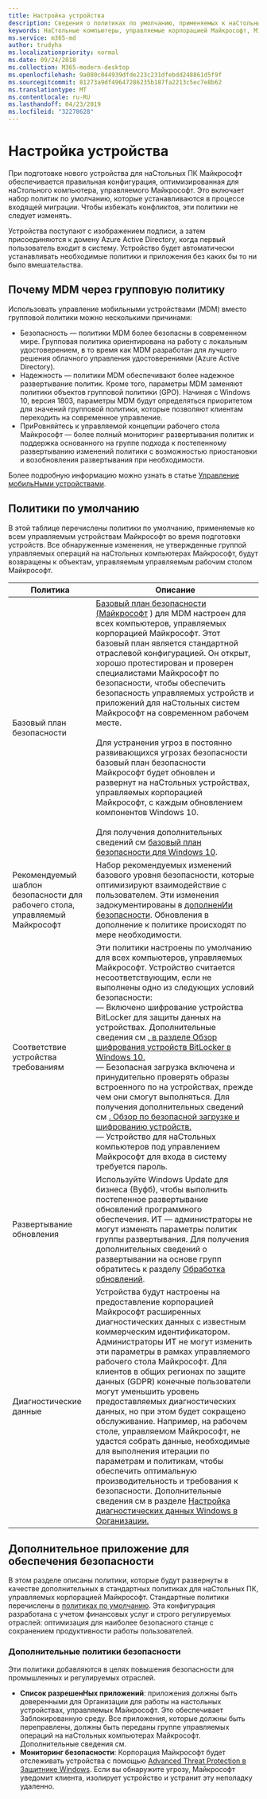 ```yaml
---
title: Настройка устройства
description: Сведения о политиках по умолчанию, применяемых к наСтольным устройствам, управляемым Майкрософт.
keywords: НаСтольные компьютеры, управляемые корпорацией Майкрософт, Microsoft 365, служба, документация
ms.service: m365-md
author: trudyha
ms.localizationpriority: normal
ms.date: 09/24/2018
ms.collection: M365-modern-desktop
ms.openlocfilehash: 9a080c044939dfde223c231dfebdd248861d5f9f
ms.sourcegitcommit: 81273a9df49647286235b187fa2213c5ec7e8b62
ms.translationtype: MT
ms.contentlocale: ru-RU
ms.lasthandoff: 04/23/2019
ms.locfileid: "32278628"
---
```

# <a name="device-configuration"></a>Настройка устройства


<!--This topic is the target for a "Learn more" link in the Enterprise Agreement (aka.ms/dev-config); do not delete.-->

<!-- Device configuration and Security Addendum-->

При подготовке нового устройства для наСтольных ПК Майкрософт обеспечивается правильная конфигурация, оптимизированная для наСтольного компьютера, управляемого Майкрософт. Это включает набор политик по умолчанию, которые устанавливаются в процессе входящей миграции. Чтобы избежать конфликтов, эти политики не следует изменять. 

Устройства поступают с изображением подписи, а затем присоединяются к домену Azure Active Directory, когда первый пользователь входит в систему. Устройство будет автоматически устанавливать необходимые политики и приложения без каких бы то ни было вмешательства.

## <a name="why-mdm-over-group-policy"></a>Почему MDM через групповую политику

Использовать управление мобильными устройствами (MDM) вместо групповой политики можно несколькими причинами:

- Безопасность — политики MDM более безопасны в современном мире. Групповая политика ориентирована на работу с локальным удостоверением, в то время как MDM разработан для лучшего решения облачного управления удостоверениями (Azure Active Directory).
- Надежность — политики MDM обеспечивают более надежное развертывание политик. Кроме того, параметры MDM заменяют политики объектов групповой политики (GPO). Начиная с Windows 10, версия 1803, параметры MDM будут определяться приоритетом для значений групповой политики, которые позволяют клиентам переходить на современное управление. 
- ПриРовняйтесь к управляемой концепции рабочего стола Майкрософт — более полный мониторинг развертывания политик и поддержка основанного на группе подхода к постепенному развертыванию изменений политики с возможностью приостановки и возобновления развертывания при необходимости.

Более подробную информацию можно узнать в статье [Управление мобильНыми устройствами](https://docs.microsoft.com/windows/client-management/mdm/). 

## <a name="default-policies"></a>Политики по умолчанию

В этой таблице перечислены политики по умолчанию, применяемые ко всем управляемым устройствам Майкрософт во время подготовки устройств. Все обнаруженные изменения, не утвержденные группой управляемых операций на наСтольных компьютерах Майкрософт, будут возвращены к объектам, управляемым управляемым рабочим столом Майкрософт.

Политика | Описание
--- | ---
Базовый план безопасности | [Базовый план безопасности (Майкрософт](https://docs.microsoft.com/windows/device-security/windows-security-baselines) ) для MDM настроен для всех компьютеров, управляемых корпорацией Майкрософт. Этот базовый план является стандартной отраслевой конфигурацией. Он открыт, хорошо протестирован и проверен специалистами Майкрософт по безопасности, чтобы обеспечить безопасность управляемых устройств и приложений для наСтольных систем Майкрософт на современном рабочем месте. <br><br>Для устранения угроз в постоянно развивающихся угрозах безопасности базовый план безопасности Майкрософт будет обновлен и развернут на наСтольных устройствах, управляемых корпорацией Майкрософт, с каждым обновлением компонентов Windows 10.<br><br>Для получения дополнительных сведений см [базовый план безопасности для Windows 10](https://blogs.technet.microsoft.com/secguide/2017/10/18/security-baseline-for-windows-10-fall-creators-update-v1709-final/).
Рекомендуемый шаблон безопасности для рабочего стола, управляемый Майкрософт | Набор рекомендуемых изменений базового уровня безопасности, которые оптимизируют взаимодействие с пользователем.  Эти изменения задокументированы в [дополненИи безопасности](#security-addendum). Обновления в дополнение к политике происходят по мере необходимости.  
Соответствие устройства требованиям | Эти политики настроены по умолчанию для всех компьютеров, управляемых Майкрософт. Устройство считается несоответствующим, если не выполнены одно из следующих условий безопасности:<br>— Включено шифрование устройства BitLocker для защиты данных на устройствах. Дополнительные сведения см [. в разделе Обзор шифрования устройств BitLocker в Windows 10.](https://docs.microsoft.com/windows/security/information-protection/bitlocker/bitlocker-device-encryption-overview-windows-10)<br>— Безопасная загрузка включена и принудительно проверять образы встроенного по на устройствах, прежде чем они смогут выполняться. Для получения дополнительных сведений см [. Обзор по безопасной загрузке и шифрованию устройств.](https://docs.microsoft.com/windows-hardware/drivers/bringup/secure-boot-and-device-encryption-overview)<br>— Устройство для наСтольных компьютеров под управлением Майкрософт для входа в систему требуется пароль.
Развертывание обновления | Используйте Windows Update для бизнеса (Вуфб), чтобы выполнить постепенное развертывание обновлений программного обеспечения. ИТ — администраторы не могут изменять параметры политик группы развертывания. Для получения дополнительных сведений о развертывании на основе групп обратитесь к разделу [Обработка обновлений](../working-with-managed-desktop/updates.md).
Диагностические данные | Устройства будут настроены на предоставление корпорацией Майкрософт расширенных диагностических данных с известным коммерческим идентификатором. Администраторы ИТ не могут изменить эти параметры в рамках управляемого рабочего стола Майкрософт. Для клиентов в общих регионах по защите данных (GDPR) конечные пользователи могут уменьшить уровень предоставляемых диагностических данных, но при этом будет сокращено обслуживание. Например, на рабочем столе, управляемом Майкрософт, не удастся собрать данные, необходимые для выполнения итерации по параметрам и политикам, чтобы обеспечить оптимальную производительность и требования к безопасности. Дополнительные сведения см в разделе [Настройка диагностических данных Windows в Организации.](https://docs.microsoft.com/windows/privacy/configure-windows-diagnostic-data-in-your-organization#enhanced-level)

 ## <a name="security-addendum"></a>Дополнительное приложение для обеспечения безопасности

 В этом разделе описаны политики, которые будут развернуты в качестве дополнительных в стандартных политиках для наСтольных ПК, управляемых корпорацией Майкрософт. Стандартные политики перечислены в [политиках по умолчанию](#default-policies). Эта конфигурация разработана с учетом финансовых услуг и строго регулируемых отраслей: оптимизация для наиболее безопасного станце с сохранением продуктивности работы пользователей.

 ### <a name="additional-security-policies"></a>Дополнительные политики безопасности

 Эти политики добавляются в целях повышения безопасности для промышленных и регулируемых отраслей. 
 - **Список разрешенНых приложений**: приложения должны быть доверенными для Организации для работы на настольных устройствах, управляемых Майкрософт. Это обеспечивает Заблокированную среду. Все приложения, которые должны быть переправлены, должны быть переданы группе управляемых операций на наСтольных компьютерах Майкрософт. Дополнительные сведения см. [](https://docs.microsoft.com/windows/device-security/device-guard/device-guard-deployment-guide)
 - **Мониторинг безопасности**: Корпорация Майкрософт будет отслеживать устройства с помощью [Advanced Threat Protection в Защитнике Windows](https://docs.microsoft.com/windows/security/threat-protection/windows-defender-atp/windows-defender-advanced-threat-protection). Если вы обнаружите угрозу, Майкрософт уведомит клиента, изолирует устройство и устранит эту неполадку удаленно. 

